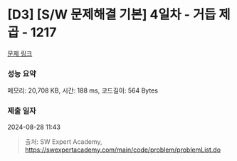 # [D3] [S/W 문제해결 기본] 4일차 - 거듭 제곱 - 1217 

[문제 링크](https://swexpertacademy.com/main/code/problem/problemDetail.do?contestProbId=AV14dUIaAAUCFAYD) 

### 성능 요약

메모리: 20,708 KB, 시간: 188 ms, 코드길이: 564 Bytes

### 제출 일자

2024-08-28 11:43



> 출처: SW Expert Academy, https://swexpertacademy.com/main/code/problem/problemList.do